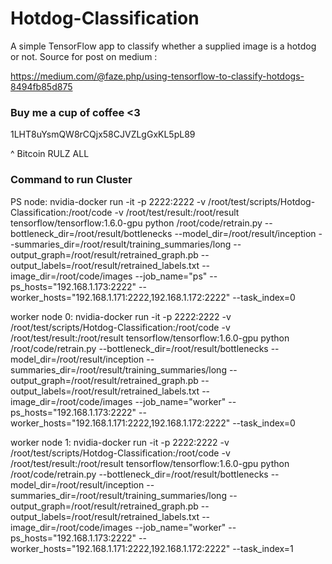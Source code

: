 # Hotdog-Classification

A simple TensorFlow app to classify whether a supplied image is a hotdog or not.
Source for post on medium :

https://medium.com/@faze.php/using-tensorflow-to-classify-hotdogs-8494fb85d875

### Buy me a cup of coffee <3

1LHT8uYsmQW8rCQjx58CJVZLgGxKL5pL89

^ Bitcoin RULZ ALL


### Command to run Cluster

PS node:
nvidia-docker run -it -p 2222:2222 -v /root/test/scripts/Hotdog-Classification:/root/code -v /root/test/result:/root/result tensorflow/tensorflow:1.6.0-gpu python /root/code/retrain.py   --bottleneck_dir=/root/result/bottlenecks   --model_dir=/root/result/inception   --summaries_dir=/root/result/training_summaries/long   --output_graph=/root/result/retrained_graph.pb   --output_labels=/root/result/retrained_labels.txt   --image_dir=/root/code/images   --job_name="ps"   --ps_hosts="192.168.1.173:2222" --worker_hosts="192.168.1.171:2222,192.168.1.172:2222" --task_index=0

worker node 0:
nvidia-docker run -it -p 2222:2222 -v /root/test/scripts/Hotdog-Classification:/root/code -v /root/test/result:/root/result tensorflow/tensorflow:1.6.0-gpu python /root/code/retrain.py   --bottleneck_dir=/root/result/bottlenecks   --model_dir=/root/result/inception   --summaries_dir=/root/result/training_summaries/long   --output_graph=/root/result/retrained_graph.pb   --output_labels=/root/result/retrained_labels.txt   --image_dir=/root/code/images   --job_name="worker"   --ps_hosts="192.168.1.173:2222" --worker_hosts="192.168.1.171:2222,192.168.1.172:2222" --task_index=0

worker node 1:
nvidia-docker run -it -p 2222:2222 -v /root/test/scripts/Hotdog-Classification:/root/code -v /root/test/result:/root/result tensorflow/tensorflow:1.6.0-gpu python /root/code/retrain.py   --bottleneck_dir=/root/result/bottlenecks   --model_dir=/root/result/inception   --summaries_dir=/root/result/training_summaries/long   --output_graph=/root/result/retrained_graph.pb   --output_labels=/root/result/retrained_labels.txt   --image_dir=/root/code/images   --job_name="worker"   --ps_hosts="192.168.1.173:2222" --worker_hosts="192.168.1.171:2222,192.168.1.172:2222" --task_index=1 
